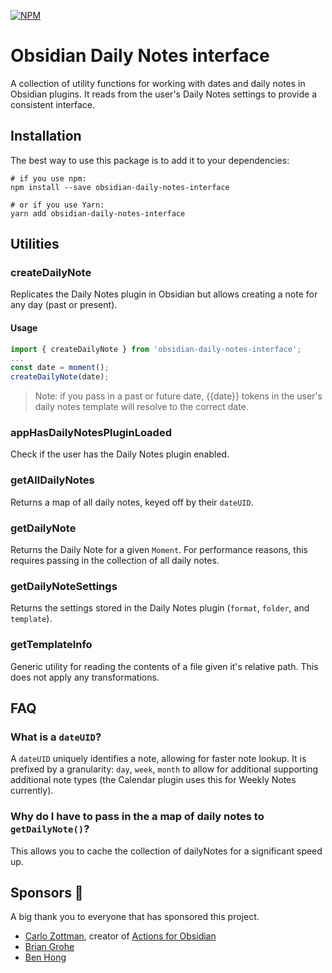 [![NPM](https://nodei.co/npm/obsidian-daily-notes-interface.png?mini=true)](https://npmjs.org/package/obsidian-daily-notes-interface)

# Obsidian Daily Notes interface

A collection of utility functions for working with dates and daily notes in Obsidian plugins. It reads from the user's Daily Notes settings to provide a consistent interface.

## Installation

The best way to use this package is to add it to your dependencies:

```
# if you use npm:
npm install --save obsidian-daily-notes-interface

# or if you use Yarn:
yarn add obsidian-daily-notes-interface
```

## Utilities

### createDailyNote

Replicates the Daily Notes plugin in Obsidian but allows creating a note for any day (past or present).

#### Usage

```ts
import { createDailyNote } from 'obsidian-daily-notes-interface';
...
const date = moment();
createDailyNote(date);
```

> Note: if you pass in a past or future date, {{date}} tokens in the user's daily notes template will resolve to the correct date.

### appHasDailyNotesPluginLoaded

Check if the user has the Daily Notes plugin enabled.

### getAllDailyNotes

Returns a map of all daily notes, keyed off by their `dateUID`.

### getDailyNote

Returns the Daily Note for a given `Moment`. For performance reasons, this requires passing in the collection of all daily notes.

### getDailyNoteSettings

Returns the settings stored in the Daily Notes plugin (`format`, `folder`, and `template`).

### getTemplateInfo

Generic utility for reading the contents of a file given it's relative path. This does not apply any transformations.

## FAQ

### What is a `dateUID`?

A `dateUID` uniquely identifies a note, allowing for faster note lookup. It is prefixed by a granularity: `day`, `week`, `month` to allow for additional supporting additional note types (the Calendar plugin uses this for Weekly Notes currently).

### Why do I have to pass in the a map of daily notes to `getDailyNote()`?

This allows you to cache the collection of dailyNotes for a significant speed up.

## Sponsors 🙏

A big thank you to everyone that has sponsored this project.

- [Carlo Zottman](https://github.com/czottmann), creator of [Actions for Obsidian](https://actions.work/actions-for-obsidian)
- [Brian Grohe](https://github.com/paxnovem)
- [Ben Hong](https://github.com/bencodezen)

